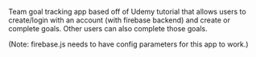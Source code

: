 Team goal tracking app based off of Udemy tutorial that allows users to create/login with an account (with firebase backend) and create or complete goals. Other users can also complete those goals.

(Note: firebase.js needs to have config parameters for this app to work.)
